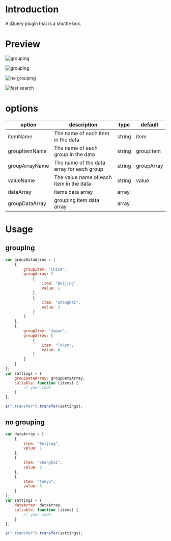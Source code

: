 # Introduction
A jQuery plugin that is a shuttle box.

# Preview

![grouping](https://github.com/nekolr/jquery-transfer/blob/master/snapshot/20180815211719.png)

![grouping](https://github.com/nekolr/jquery-transfer/blob/master/snapshot/20180815211740.png)

![no grouping](https://github.com/nekolr/jquery-transfer/blob/master/snapshot/20180815211809.png)

![fast search](https://github.com/nekolr/jquery-transfer/blob/master/snapshot/20180815211846.png)

# options
| option | description | type | default |
| ------------ | ------------ | ------------ | ------------ |
| itemName | The name of each item in the data | string | item |
| groupItemName | The name of each group in the data | string | groupItem |
| groupArrayName | The name of the data array for each group | string | groupArray |
| valueName | The value name of each item in the data | string | value |
| dataArray | items data array | array |  |
| groupDataArray | grouping item data array | array |  |

# Usage

## grouping
```js
var groupDataArray = [
    {
        groupItem: "China", 
        groupArray: [
            {
                item: "Beijing", 
                value: 1
            },
            {
                item: "Shanghai", 
                value: 2
            }
        ]
    },
    {
        groupItem: "Japan",
        groupArray: [
            {
                item: "Tokyo", 
                value: 6
            }
        ]
    }
];
var settings = {
    groupDataArray: groupDataArray,
    callable: function (items) {
        // your code
    }
};

$(".transfer").transfer(settings);
```

## no grouping
```js
var dataArray = [
    {
        item: "Beijing", 
        value: 1
    },
    {
        item: "Shanghai", 
        value: 2
    },
    {
        item: "Tokyo", 
        value: 6
    }
];
var settings = {
    dataArray: dataArray,
    callable: function (items) {
        // your code
    }
};

$(".transfer").transfer(settings);
```
